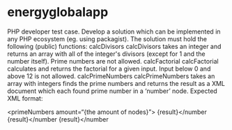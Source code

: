 # energyglobalapp

PHP developer test case.
Develop a solution which can be implemented in any PHP ecosystem (eg. using packagist).
The solution must hold the following (public) functions:
calcDivisors
calcDivisors takes an integer and returns an array with all of the integer's divisors (except for 1
and the number itself). Prime numbers are not allowed.
calcFactorial
calcFactorial calculates and returns the factorial for a given input. Input below 0 and above 12 is
not allowed.
calcPrimeNumbers
calcPrimeNumbers takes an array with integers finds the prime numbers and returns the result as
a XML document which each found prime number in a ‘number’ node.
Expected XML format:
<?xml version="1.0" encoding="UTF-8"?>
<primeNumbers amount=“{the amount of nodes}”>
<result>
<number>{result}</number
<number>{result}</number
<number>{result}</number
</result>
</primeNumbers>
